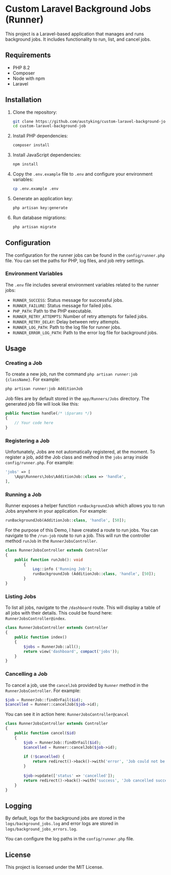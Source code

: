 # Custom Laravel Background Jobs (Runner)

This project is a Laravel-based application that manages and runs background jobs. It includes functionality to run, list, and cancel jobs.

## Requirements

- PHP 8.2
- Composer
- Node with npm
- Laravel

## Installation

1. Clone the repository:
    ```sh
    git clone https://github.com/austyking/custom-laravel-background-job.git
    cd custom-laravel-background-job
    ```

2. Install PHP dependencies:
    ```sh
    composer install
    ```

3. Install JavaScript dependencies:
    ```sh
    npm install
    ```

4. Copy the `.env.example` file to `.env` and configure your environment variables:
    ```sh
    cp .env.example .env
    ```

5. Generate an application key:
    ```sh
    php artisan key:generate
    ```

6. Run database migrations:
    ```sh
    php artisan migrate
    ```

## Configuration

The configuration for the runner jobs can be found in the `config/runner.php` file. You can set the paths for PHP, log files, and job retry settings.

### Environment Variables

The `.env` file includes several environment variables related to the runner jobs:

- `RUNNER_SUCCESS`: Status message for successful jobs.
- `RUNNER_FAILURE`: Status message for failed jobs.
- `PHP_PATH`: Path to the PHP executable.
- `RUNNER_RETRY_ATTEMPTS`: Number of retry attempts for failed jobs.
- `RUNNER_RETRY_DELAY`: Delay between retry attempts.
- `RUNNER_LOG_PATH`: Path to the log file for runner jobs.
- `RUNNER_ERROR_LOG_PATH`: Path to the error log file for background jobs.

## Usage

### Creating a Job
To create a new job, run the command `php artisan runner:job {className}`. For example:
```sh
php artisan runner:job AdditionJob
```
Job files are by default stored in the `app/Runners/Jobs` directory. The generated job file will look like this:
```php
public function handle(/* \$params */)
{
    // Your code here
}
```

### Registering a Job
Unfortunately, Jobs are not automatically registered, at the moment.
To register a job, add the Job class and method in the `jobs` array inside `config/runner.php`. For example:
```php
'jobs' => [
    \App\Runners\Jobs\AdditionJob::class => 'handle',
],
```

### Running a Job

Runner exposes a helper function `runBackgroundJob` which allows you to run Jobs anywhere in your application. For example:
```php
runBackgroundJob(AdditionJob::class, 'handle', [50]);
```

For the purpose of this Demo, I have created a route to run jobs. You can navigate to the `/run-job` route to run a job. This will run the controller method `runJob` in the `RunnerJobsController`.

```php
class RunnerJobsController extends Controller
{
    public function runJob(): void
        {
            Log::info ('Running Job');
            runBackgroundJob (AdditionJob::class, 'handle', [50]);
        }
}
```

### Listing Jobs

To list all jobs, navigate to the `/dashboard` route. This will display a table of all jobs with their details. This could be found here: `RunnerJobsController@index`.
```php
class RunnerJobsController extends Controller
{
    public function index()
    {
        $jobs = RunnerJob::all();
        return view('dashboard', compact('jobs'));
    }
}
```


### Cancelling a Job

To cancel a job, use the `cancelJob` provided by `Runner` method in the `RunnerJobsController`. For example:

```php
$job = RunnerJob::findOrFail($id);
$cancelled = Runner::cancelJob($job->id);
```

You can see it in action here: `RunnerJobsController@cancel`

```php
class RunnerJobsController extends Controller
{
    public function cancel($id)
    {
        $job = RunnerJob::findOrFail($id);
        $cancelled = Runner::cancelJob($job->id);
    
        if (!$cancelled) {
            return redirect()->back()->with('error', 'Job could not be cancelled.');
        }
    
        $job->update(['status' => 'cancelled']);
        return redirect()->back()->with('success', 'Job cancelled successfully.');
    }
}
```

## Logging

By default, logs for the background jobs are stored in the `logs/background_jobs.log` and error logs are stored in `logs/background_jobs_errors.log`.

You can configure the log paths in the `config/runner.php` file.

## License

This project is licensed under the MIT License.
